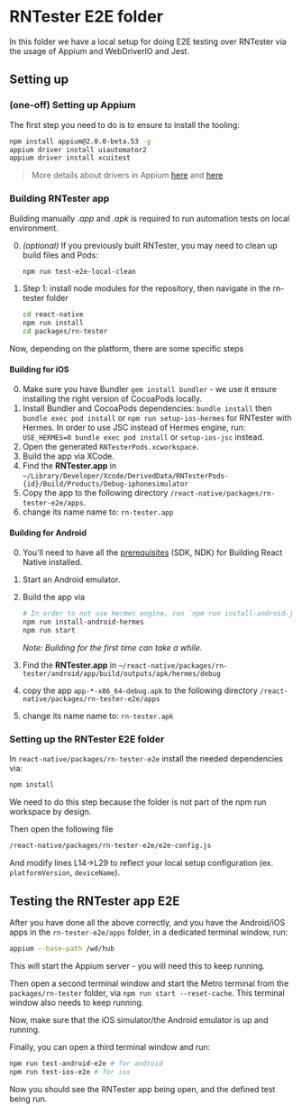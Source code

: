 # RNTester E2E folder

In this folder we have a local setup for doing E2E testing over RNTester via the usage of Appium and WebDriverIO and Jest.

## Setting up

### (one-off) Setting up Appium

The first step you need to do is to ensure to install the tooling:

```bash
npm install appium@2.0.0-beta.53 -g
appium driver install uiautomator2
appium driver install xcuitest
```

> More details about drivers in Appium [here](https://appium.github.io/appium/docs/en/2.0/guides/managing-exts/) and [here](https://appium.github.io/appium/docs/en/2.0/quickstart/uiauto2-driver/)

### Building RNTester app

Building manually *.app* and *.apk* is required to run automation tests on local environment.

0. *(optional)* If you previously built RNTester, you may need to clean up build files and Pods:

    ```bash
    npm run test-e2e-local-clean
    ```

1. Step 1: install node modules for the repository, then navigate in the rn-tester folder

    ```bash
    cd react-native
    npm run install
    cd packages/rn-tester
    ```

Now, depending on the platform, there are some specific steps

#### Building for iOS

0. Make sure you have Bundler `gem install bundler` - we use it ensure installing the right version of CocoaPods locally.
1. Install Bundler and CocoaPods dependencies: `bundle install` then `bundle exec pod install` or `npm run setup-ios-hermes` for RNTester with Hermes. In order to use JSC instead of Hermes engine, run: `USE_HERMES=0 bundle exec pod install` or `setup-ios-jsc` instead.
2. Open the generated `RNTesterPods.xcworkspace`.
3. Build the app via XCode.
4. Find the **RNTester.app** in `~/Library/Developer/Xcode/DerivedData/RNTesterPods-{id}/Build/Products/Debug-iphonesimulator`
5. Copy the app to the following directory `/react-native/packages/rn-tester-e2e/apps`.
6. change its name name to: `rn-tester.app`

#### Building for Android

0. You'll need to have all the [prerequisites](https://reactnative.dev/contributing/how-to-build-from-source#prerequisites) (SDK, NDK) for Building React Native installed.
1. Start an Android emulator.
2. Build the app via

    ```bash
    # In order to not use Hermes engine, run `npm run install-android-jsc` instead.
    npm run install-android-hermes
    npm run start
    ```

    *Note: Building for the first time can take a while.*

3. Find the **RNTester.app** in `~/react-native/packages/rn-tester/android/app/build/outputs/apk/hermes/debug`
4. copy the app `app-*-x86_64-debug.apk` to the following directory `/react-native/packages/rn-tester-e2e/apps`
5. change its name name to: `rn-tester.apk`

### Setting up the RNTester E2E folder

In `react-native/packages/rn-tester-e2e` install the needed dependencies via:

```bash
npm install
```

We need to do this step because the folder is not part of the npm run workspace by design.

Then open the following file

```bash
/react-native/packages/rn-tester-e2e/e2e-config.js
```

And modify lines L14->L29 to reflect your local setup configuration (ex. `platformVersion`, `deviceName`).

## Testing the RNTester app E2E

After you have done all the above correctly, and you have the Android/iOS apps in the `rn-tester-e2e/apps` folder, in a dedicated terminal window, run:

```bash
appium --base-path /wd/hub
```

This will start the Appium server - you will need this to keep running.

Then open a second terminal window and start the Metro terminal from the `packages/rn-tester` folder, via `npm run start --reset-cache`. This terminal window also needs to keep running.

Now, make sure that the iOS simulator/the Android emulator is up and running.

Finally, you can open a third terminal window and run:

```bash
npm run test-android-e2e # for android
npm run test-ios-e2e # for ios
```

Now you should see the RNTester app being open, and the defined test being run.
